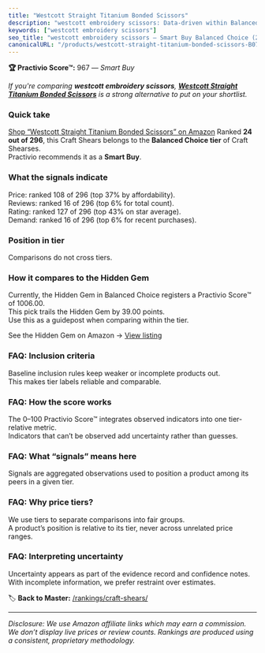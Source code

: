 ```yaml
---
title: "Westcott Straight Titanium Bonded Scissors"
description: "westcott embroidery scissors: Data-driven within Balanced Choice ranking using the Practivio Score™. Positioned by quality, value, demand, findability, momentu…"
keywords: ["westcott embroidery scissors"]
seo_title: "westcott embroidery scissors — Smart Buy Balanced Choice (2025)"
canonicalURL: "/products/westcott-straight-titanium-bonded-scissors-B072RV8SC7/"
---
```


**🏆 Practivio Score™:** 967 — _Smart Buy_


*If you're comparing **westcott embroidery scissors**, **[Westcott Straight Titanium Bonded Scissors](https://www.amazon.com/dp/B072RV8SC7?tag=practivio-20)** is a strong alternative to put on your shortlist.*
### Quick take
[Shop “Westcott Straight Titanium Bonded Scissors” on Amazon](https://www.amazon.com/dp/B072RV8SC7?tag=practivio-20)
Ranked **24 out of 296**, this Craft Shears belongs to the **Balanced Choice tier** of Craft Shearses.  
Practivio recommends it as a **Smart Buy**.

### What the signals indicate
Price: ranked 108 of 296 (top 37% by affordability).  
Reviews: ranked 16 of 296 (top 6% for total count).  
Rating: ranked 127 of 296 (top 43% on star average).  
Demand: ranked 16 of 296 (top 6% for recent purchases).

### Position in tier
Comparisons do not cross tiers.

### How it compares to the Hidden Gem
Currently, the Hidden Gem in Balanced Choice registers a Practivio Score™ of 1006.00.  
This pick trails the Hidden Gem by 39.00 points.  
Use this as a guidepost when comparing within the tier.  

See the Hidden Gem on Amazon → [View listing](https://www.amazon.com/dp/B08FLKHG8J?tag=practivio-20)

### FAQ: Inclusion criteria
Baseline inclusion rules keep weaker or incomplete products out.  
This makes tier labels reliable and comparable.

### FAQ: How the score works
The 0–100 Practivio Score™ integrates observed indicators into one tier-relative metric.  
Indicators that can’t be observed add uncertainty rather than guesses.

### FAQ: What “signals” means here
Signals are aggregated observations used to position a product among its peers in a given tier.

### FAQ: Why price tiers?
We use tiers to separate comparisons into fair groups.  
A product’s position is relative to its tier, never across unrelated price ranges.

### FAQ: Interpreting uncertainty
Uncertainty appears as part of the evidence record and confidence notes.  
With incomplete information, we prefer restraint over estimates.


🏷️ **Back to Master:** [/rankings/craft-shears/](/rankings/craft-shears/)

---
_Disclosure: We use Amazon affiliate links which may earn a commission. We don’t display live prices or review counts. Rankings are produced using a consistent, proprietary methodology._
